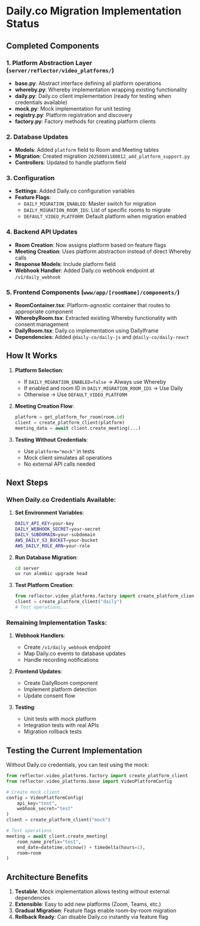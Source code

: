 # Daily.co Migration Implementation Status

## Completed Components

### 1. Platform Abstraction Layer (`server/reflector/video_platforms/`)
- **base.py**: Abstract interface defining all platform operations
- **whereby.py**: Whereby implementation wrapping existing functionality
- **daily.py**: Daily.co client implementation (ready for testing when credentials available)
- **mock.py**: Mock implementation for unit testing
- **registry.py**: Platform registration and discovery
- **factory.py**: Factory methods for creating platform clients

### 2. Database Updates
- **Models**: Added `platform` field to Room and Meeting tables
- **Migration**: Created migration `20250801180012_add_platform_support.py`
- **Controllers**: Updated to handle platform field

### 3. Configuration
- **Settings**: Added Daily.co configuration variables
- **Feature Flags**:
  - `DAILY_MIGRATION_ENABLED`: Master switch for migration
  - `DAILY_MIGRATION_ROOM_IDS`: List of specific rooms to migrate
  - `DEFAULT_VIDEO_PLATFORM`: Default platform when migration enabled

### 4. Backend API Updates
- **Room Creation**: Now assigns platform based on feature flags
- **Meeting Creation**: Uses platform abstraction instead of direct Whereby calls
- **Response Models**: Include platform field
- **Webhook Handler**: Added Daily.co webhook endpoint at `/v1/daily_webhook`

### 5. Frontend Components (`www/app/[roomName]/components/`)
- **RoomContainer.tsx**: Platform-agnostic container that routes to appropriate component
- **WherebyRoom.tsx**: Extracted existing Whereby functionality with consent management
- **DailyRoom.tsx**: Daily.co implementation using DailyIframe
- **Dependencies**: Added `@daily-co/daily-js` and `@daily-co/daily-react`

## How It Works

1. **Platform Selection**:
   - If `DAILY_MIGRATION_ENABLED=false` → Always use Whereby
   - If enabled and room ID in `DAILY_MIGRATION_ROOM_IDS` → Use Daily
   - Otherwise → Use `DEFAULT_VIDEO_PLATFORM`

2. **Meeting Creation Flow**:
   ```python
   platform = get_platform_for_room(room.id)
   client = create_platform_client(platform)
   meeting_data = await client.create_meeting(...)
   ```

3. **Testing Without Credentials**:
   - Use `platform="mock"` in tests
   - Mock client simulates all operations
   - No external API calls needed

## Next Steps

### When Daily.co Credentials Available:

1. **Set Environment Variables**:
   ```bash
   DAILY_API_KEY=your-key
   DAILY_WEBHOOK_SECRET=your-secret
   DAILY_SUBDOMAIN=your-subdomain
   AWS_DAILY_S3_BUCKET=your-bucket
   AWS_DAILY_ROLE_ARN=your-role
   ```

2. **Run Database Migration**:
   ```bash
   cd server
   uv run alembic upgrade head
   ```

3. **Test Platform Creation**:
   ```python
   from reflector.video_platforms.factory import create_platform_client
   client = create_platform_client("daily")
   # Test operations...
   ```

### Remaining Implementation Tasks:

1. **Webhook Handlers**:
   - Create `/v1/daily_webhook` endpoint
   - Map Daily.co events to database updates
   - Handle recording notifications

2. **Frontend Updates**:
   - Create DailyRoom component
   - Implement platform detection
   - Update consent flow

3. **Testing**:
   - Unit tests with mock platform
   - Integration tests with real APIs
   - Migration rollback tests

## Testing the Current Implementation

Without Daily.co credentials, you can test using the mock:

```python
from reflector.video_platforms.factory import create_platform_client
from reflector.video_platforms.base import VideoPlatformConfig

# Create mock client
config = VideoPlatformConfig(
    api_key="test",
    webhook_secret="test"
)
client = create_platform_client("mock")

# Test operations
meeting = await client.create_meeting(
    room_name_prefix="test",
    end_date=datetime.utcnow() + timedelta(hours=1),
    room=room
)
```

## Architecture Benefits

1. **Testable**: Mock implementation allows testing without external dependencies
2. **Extensible**: Easy to add new platforms (Zoom, Teams, etc.)
3. **Gradual Migration**: Feature flags enable room-by-room migration
4. **Rollback Ready**: Can disable Daily.co instantly via feature flag